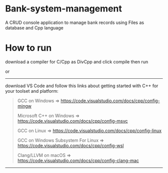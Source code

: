 # Bank-system-management
A CRUD console application to manage bank records using Files as database and Cpp language 

# How to run

download a compiler for C/Cpp as DivCpp and click compile then run 

or

--------------
download VS Code and follow this links about getting started with C++ for your toolset and platform:

> GCC on Windows => https://code.visualstudio.com/docs/cpp/config-mingw
> 
> Microsoft C++ on Windows => https://code.visualstudio.com/docs/cpp/config-msvc
> 
> GCC on Linux => https://code.visualstudio.com/docs/cpp/config-linux
> 
> GCC on Windows Subsystem For Linux => https://code.visualstudio.com/docs/cpp/config-wsl
> 
> Clang/LLVM on macOS => https://code.visualstudio.com/docs/cpp/config-clang-mac
------------
